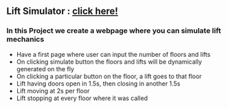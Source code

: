 ## Lift Simulator : [click here!](https://elevator-simulator-pallavihegde.netlify.app/)
### In this Project we create a webpage where you can simulate lift mechanics
* Have a first page where user can input the number of floors and lifts
* On clicking simulate button the floors and lifts will be dynamically generated on the fly
* On clicking a particular button on the floor, a lift goes to that floor
* Lift having doors open in 1.5s, then closing in another 1.5s
* Lift moving at 2s per floor
* Lift stopping at every floor where it was called
